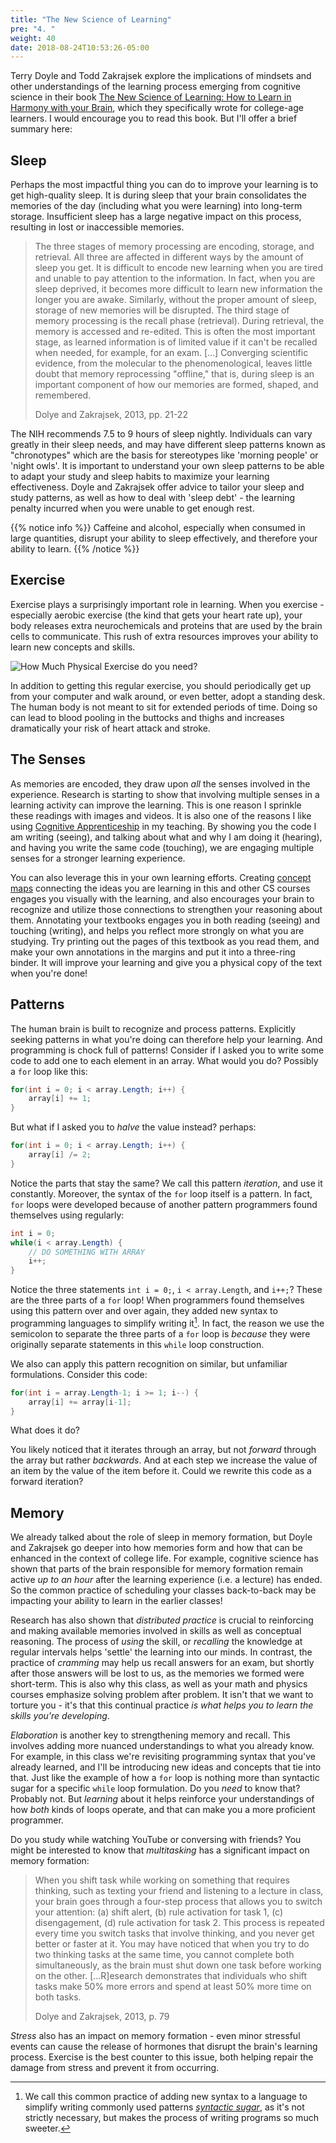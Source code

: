 ```yaml
---
title: "The New Science of Learning"
pre: "4. "
weight: 40
date: 2018-08-24T10:53:26-05:00
---
```


Terry Doyle and Todd Zakrajsek explore the implications of mindsets and other understandings of the learning process emerging from cognitive science in their book [The New Science of Learning: How to Learn in Harmony with your Brain](https://www.amazon.com/New-Science-Learning-Learn-Harmony/dp/1620360098), which they specifically wrote for college-age learners.  I would encourage you to read this book.  But I'll offer a brief summary here:

## Sleep
Perhaps the most impactful thing you can do to improve your learning is to get high-quality sleep. It is during sleep that your brain consolidates the memories of the day (including what you were learning) into long-term storage. Insufficient sleep has a large negative impact on this process, resulting in lost or inaccessible memories.

<blockquote>
The three stages of memory processing are encoding, storage, and retrieval.  All three are affected in different ways by the amount of sleep you get.  It is difficult to encode new learning when you are tired and unable to pay attention to the information.  In fact, when you are sleep deprived, it becomes more difficult to learn new information the longer you are awake.  Similarly, without the proper amount of sleep, storage of new memories will be disrupted. The third stage of memory processing is the recall phase (retrieval).  During retrieval, the memory is accessed and re-edited. This is often the most important stage, as learned information is of limited value if it can't be recalled when needed, for example, for an exam. [...] Converging scientific evidence, from the molecular to the phenomenological, leaves little doubt that memory reprocessing "offline," that is, during sleep is an important component of how our memories are formed, shaped, and remembered.

Dolye and Zakrajsek, 2013, pp. 21-22 
</blockquote>

The NIH recommends 7.5 to 9 hours of sleep nightly. Individuals can vary greatly in their sleep needs, and may have different sleep patterns known as "chronotypes" which are the basis for stereotypes like 'morning people' or 'night owls'.  It is important to understand your own sleep patterns to be able to adapt your study and sleep habits to maximize your learning effectiveness.  Doyle and Zakrajsek offer advice to tailor your sleep and study patterns, as well as how to deal with 'sleep debt' - the learning penalty incurred when you were unable to get enough rest.

{{% notice info %}}
Caffeine and alcohol, especially when consumed in large quantities, disrupt your ability to sleep effectively, and therefore your ability to learn.
{{% /notice %}}

## Exercise 
Exercise plays a surprisingly important role in learning.  When you exercise - especially aerobic exercise (the kind that gets your heart rate up), your body releases extra neurochemicals and proteins that are used by the brain cells to communicate. This rush of extra resources improves your ability to learn new concepts and skills. 

![How Much Physical Exercise do you need?](/images/a.4.1.jpg)

In addition to getting this regular exercise, you should periodically get up from your computer and walk around, or even better, adopt a standing desk.  The human body is not meant to sit for extended periods of time. Doing so can lead to blood pooling in the buttocks and thighs and increases dramatically your risk of heart attack and stroke.

## The Senses
As memories are encoded, they draw upon _all_ the senses involved in the experience.  Research is starting to show that involving multiple senses in a learning activity can improve the learning.  This is one reason I sprinkle these readings with images and videos.  It is also one of the reasons I like using [Cognitive Apprenticeship](https://en.wikipedia.org/wiki/Cognitive_apprenticeship) in my teaching.  By showing you the code I am writing (seeing), and talking about what and why I am doing it (hearing), and having you write the same code (touching), we are engaging multiple senses for a stronger learning experience.

You can also leverage this in your own learning efforts.  Creating [concept maps](https://learningcenter.unc.edu/tips-and-tools/using-concept-maps/) connecting the ideas you are learning in this and other CS courses engages you visually with the learning, and also encourages your brain to recognize and utilize those connections to strengthen your reasoning about them.  Annotating your textbooks engages you in both reading (seeing) and touching (writing), and helps you reflect more strongly on what you are studying.  Try printing out the pages of this textbook as you read them, and make your own annotations in the margins and put it into a three-ring binder.  It will improve your learning and give you a physical copy of the text when you're done!

## Patterns
The human brain is built to recognize and process patterns.  Explicitly seeking patterns in what you're doing can therefore help your learning.  And programming is chock full of patterns!  Consider if I asked you to write some code to add one to each element in an array.  What would you do?  Possibly a `for` loop like this:

```C#
for(int i = 0; i < array.Length; i++) {
    array[i] += 1;
}
```

But what if I asked you to _halve_ the value instead?  perhaps:

```C#
for(int i = 0; i < array.Length; i++) {
    array[i] /= 2;
}
```

Notice the parts that stay the same?  We call this pattern _iteration_, and use it constantly.  Moreover, the syntax of the `for` loop itself is a pattern.  In fact, `for` loops were developed because of another pattern programmers found themselves using regularly:

```C#
int i = 0;
while(i < array.Length) {
    // DO SOMETHING WITH ARRAY
    i++;
}
```

Notice the three statements `int i = 0;`, `i < array.Length`, and `i++;`?  These are the three parts of a `for` loop!  When programmers found themselves using this pattern over and over again, they added new syntax to programming languages to simplify writing it[^syntaticsugar].  In fact, the reason we use the semicolon to separate the three parts of a `for` loop is _because_ they were originally separate statements in this `while` loop construction.

[^syntaticsugar]: We call this common practice of adding new syntax to a language to simplify writing commonly used patterns [_syntactic sugar_](https://en.wikipedia.org/wiki/Syntactic_sugar), as it's not strictly necessary, but makes the process of writing programs so much sweeter.

We also can apply this pattern recognition on similar, but unfamiliar formulations.  Consider this code:

```C#
for(int i = array.Length-1; i >= 1; i--) {
    array[i] += array[i-1];
}
```

What does it do?

You likely noticed that it iterates through an array, but not _forward_ through the array but rather _backwards_.  And at each step we increase the value of an item by the value of the item before it.  Could we rewrite this code as a forward iteration?

## Memory
We already talked about the role of sleep in memory formation, but Doyle and Zakrajsek go deeper into how memories form and how that can be enhanced in the context of college life. For example, cognitive science has shown that parts of the brain responsible for memory formation remain active _up to an hour_ after the learning experience (i.e. a lecture) has ended.  So the common practice of scheduling your classes back-to-back may be impacting your ability to learn in the earlier classes!

Research has also shown that _distributed practice_ is crucial to reinforcing and making available memories involved in skills as well as conceptual reasoning.  The process of _using_ the skill, or _recalling_ the knowledge at regular intervals helps 'settle' the learning into our minds.  In contrast, the practice of _cramming_ may help us recall answers for an exam, but shortly after those answers will be lost to us, as the memories we formed were short-term.  This is also why this class, as well as your math and physics courses emphasize solving problem after problem. It isn't that we want to torture you - it's that this continual practice _is what helps you to learn the skills you're developing_.

_Elaboration_ is another key to strengthening memory and recall.  This involves adding more nuanced understandings to what you already know.  For example, in this class we're revisiting programming syntax that you've already learned, and I'll be introducing new ideas and concepts that tie into that.  Just like the example of how a `for` loop is nothing more than syntactic sugar for a specific `while` loop formulation.  Do you _need_ to know that?  Probably not.  But _learning_ about it helps reinforce your understandings of how _both_ kinds of loops operate, and that can make you a more proficient programmer.

Do you study while watching YouTube or conversing with friends?  You might be interested to know that _multitasking_ has a significant impact on memory formation:

<blockquote>
When you shift task while working on something that requires thinking, such as texting your friend and listening to a lecture in class, your brain goes through a four-step process that allows you to switch your attention: (a) shift alert, (b) rule activation for task 1, (c) disengagement, (d) rule activation for task 2. This process is repeated every time you switch tasks that involve thinking, and you never get better or faster at it.  You may have noticed that when you try to do two thinking tasks at the same time, you cannot complete both simultaneously, as the brain must shut down one task before working on the other. [...R]esearch demonstrates that individuals who shift tasks make 50% more errors and spend at least 50% more time on both tasks.

Dolye and Zakrajsek, 2013, p. 79
</blockquote>

_Stress_ also has an impact on memory formation - even minor stressful events can cause the release of hormones that disrupt the brain's learning process.  Exercise is the best counter to this issue, both helping repair the damage from stress and prevent it from occurring.
